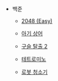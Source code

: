 - 백준  
    - [2048 (Easy)](https://github.com/leehj8896/problem-solving/tree/master/%EB%AC%B8%EC%A0%9C%ED%92%80%EC%9D%B4/2048%20(Easy))
    - [아기 상어](https://github.com/leehj8896/problem-solving/tree/master/%EB%AC%B8%EC%A0%9C%ED%92%80%EC%9D%B4/%EC%95%84%EA%B8%B0%20%EC%83%81%EC%96%B4)
    - [구슬 탈출 2](https://github.com/leehj8896/problem-solving/tree/master/%EB%AC%B8%EC%A0%9C%ED%92%80%EC%9D%B4/%EA%B5%AC%EC%8A%AC%20%ED%83%88%EC%B6%9C%202)
    - [테트로미노](https://github.com/leehj8896/problem-solving/tree/master/%EB%AC%B8%EC%A0%9C%ED%92%80%EC%9D%B4/%ED%85%8C%ED%8A%B8%EB%A1%9C%EB%AF%B8%EB%85%B8)

    - [로봇 청소기](https://github.com/leehj8896/problem-solving/tree/master/%EB%AC%B8%EC%A0%9C%ED%92%80%EC%9D%B4/%EB%A1%9C%EB%B4%87%20%EC%B2%AD%EC%86%8C%EA%B8%B0)